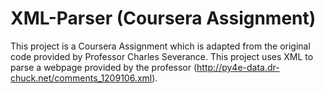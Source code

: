 # XML-Parser (Coursera Assignment)
This project is a Coursera Assignment which is adapted from the original code provided by Professor Charles Severance. This project uses XML to parse a webpage provided by the professor (http://py4e-data.dr-chuck.net/comments_1209106.xml). 
